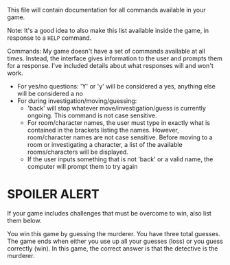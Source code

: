 This file will contain documentation for all commands available in your game.

Note:  It's a good idea to also make this list available inside the game, in response to a `HELP` command.

Commands:
My game doesn't have a set of commands available at all times. Instead, the interface gives information to the user and prompts them for a response. I've included details about what responses will and won't work.
- For yes/no questions: 'Y' or 'y' will be considered a yes, anything else will be considered a no
- For during investigation/moving/guessing: 
    - 'back' will stop whatever move/investigation/guess is currently ongoing. This command is not case sensitive.
    - For room/character names, the user must type in exactly what is contained in the brackets listing the names. However, room/character names are not case sensitive. Before moving to a room or investigating a character, a list of the available rooms/characters will be displayed.
    - If the user inputs something that is not 'back' or a valid name, the computer will prompt them to try again

# SPOILER ALERT

If your game includes challenges that must be overcome to win, also list them below.

You win this game by guessing the murderer. You have three total guesses. The game ends when either you use up all your guesses (loss) or you guess correctly (win). In this game, the correct answer is that the detective is the murderer.